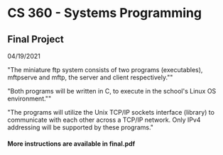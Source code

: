 # CS 360 - Systems Programming   

<h2> Final Project</h2>

04/19/2021

<p>"The miniature ftp system consists of two programs (executables), mftpserve and mftp, the server and client respectively.""</p>
<p> "Both programs will be written in C, to execute in the school's Linux OS environment.""</p>
<p> "The programs will utilize the Unix TCP/IP sockets interface (library) to communicate with each other across a TCP/IP network. 
Only IPv4 addressing will be supported by these programs."</p>

<h4> More instructions are available in final.pdf </h4>


